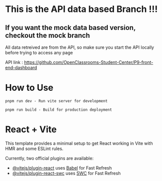 # This is the API data based Branch !!!
## If you want the mock data based version, checkout the mock branch
All data retreived are from the API, so make sure you start the API locally before trying to access any page

API link : https://github.com/OpenClassrooms-Student-Center/P9-front-end-dashboard

# How to Use

```
pnpm run dev - Run vite server for development
```
```
pnpm run build - Build for production deployment
```

# React + Vite

This template provides a minimal setup to get React working in Vite with HMR and some ESLint rules.

Currently, two official plugins are available:

- [@vitejs/plugin-react](https://github.com/vitejs/vite-plugin-react/blob/main/packages/plugin-react/README.md) uses [Babel](https://babeljs.io/) for Fast Refresh
- [@vitejs/plugin-react-swc](https://github.com/vitejs/vite-plugin-react-swc) uses [SWC](https://swc.rs/) for Fast Refresh
